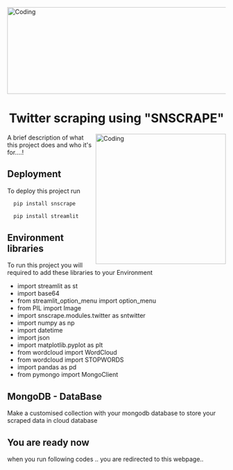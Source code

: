 <img align="top" height = 200 alt="Coding" width="900" src="https://media.giphy.com/media/k4ZItrTKDPnSU/giphy.gif">

<h1 align="center">Twitter scraping using "SNSCRAPE"</h1>

<img align="right" alt="Coding" width="300" src="https://media.giphy.com/media/coxQHKASG60HrHtvkt/giphy.gif">


A brief description of what this project does and who it's for....!


## Deployment

To deploy this project run

```bash
  pip install snscrape

  pip install streamlit
```

## Environment libraries
 To run this project you will required to add these libraries to your Environment

* import streamlit as st
* import base64
* from streamlit_option_menu import option_menu
* from PIL import Image
* import snscrape.modules.twitter as sntwitter
* import numpy as np
* import datetime
* import json
* import matplotlib.pyplot as plt
* from wordcloud import WordCloud
* from wordcloud import STOPWORDS
* import pandas as pd
* from pymongo import MongoClient
## MongoDB - DataBase

Make a customised collection with your mongodb database to store your scraped data in cloud database

## You are ready now

when you run following codes .. you are redirected to this webpage..

